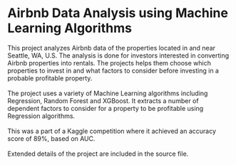 # Airbnb Data Analysis using Machine Learning Algorithms

This project analyzes Airbnb data of the properties located in and near Seattle, WA, U.S. The analysis is done for investors interested in converting Airbnb properties into rentals. The projects helps them choose which properties to invest in and what factors to consider before investing in a probable profitable property. <br/>
<br/>
The project uses a variety of Machine Learning algorithms including Regression, Random Forest and XGBoost. It extracts a number of dependent factors to consider for a property to be profitable using Regression algorithms.<br/>
<br/>
This was a part of a Kaggle competition where it achieved an accuracy score of 89%, based on AUC.<br/>
<br/>
Extended details of the project are included in the source file.
